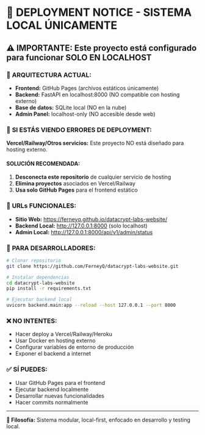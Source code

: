 # 🚫 DEPLOYMENT NOTICE - SISTEMA LOCAL ÚNICAMENTE

## ⚠️ IMPORTANTE: Este proyecto está configurado para funcionar SOLO EN LOCALHOST

### 🎯 **ARQUITECTURA ACTUAL:**
- **Frontend:** GitHub Pages (archivos estáticos únicamente)
- **Backend:** FastAPI en localhost:8000 (NO compatible con hosting externo)
- **Base de datos:** SQLite local (NO en la nube)
- **Admin Panel:** localhost-only (NO accesible desde web)

### 🚨 **SI ESTÁS VIENDO ERRORES DE DEPLOYMENT:**

**Vercel/Railway/Otros servicios:** Este proyecto NO está diseñado para hosting externo.

#### **SOLUCIÓN RECOMENDADA:**
1. **Desconecta este repositorio** de cualquier servicio de hosting
2. **Elimina proyectos** asociados en Vercel/Railway
3. **Usa solo GitHub Pages** para el frontend estático

### 📱 **URLs FUNCIONALES:**
- **Sitio Web:** https://ferneyq.github.io/datacrypt-labs-website/
- **Backend Local:** http://127.0.0.1:8000 (solo localhost)
- **Admin Local:** http://127.0.0.1:8000/api/v1/admin/status

### 🔧 **PARA DESARROLLADORES:**
```bash
# Clonar repositorio
git clone https://github.com/FerneyQ/datacrypt-labs-website.git

# Instalar dependencias
cd datacrypt-labs-website
pip install -r requirements.txt

# Ejecutar backend local
uvicorn backend.main:app --reload --host 127.0.0.1 --port 8000
```

### ❌ **NO INTENTES:**
- Hacer deploy a Vercel/Railway/Heroku
- Usar Docker en hosting externo
- Configurar variables de entorno de producción
- Exponer el backend a internet

### ✅ **SÍ PUEDES:**
- Usar GitHub Pages para el frontend
- Ejecutar backend localmente
- Desarrollar nuevas funcionalidades
- Hacer commits normalmente

---
**🎯 Filosofía:** Sistema modular, local-first, enfocado en desarrollo y testing local.